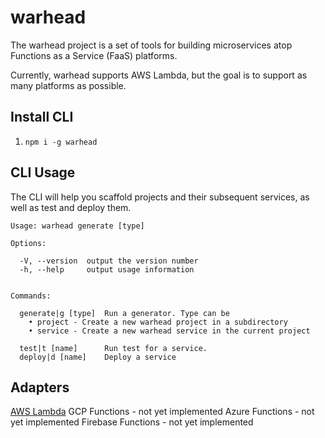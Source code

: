 # warhead

The warhead project is a set of tools for building microservices atop Functions as a Service (FaaS) platforms.

Currently, warhead supports AWS Lambda, but the goal is to support as many platforms as possible.

## Install CLI

1. `npm i -g warhead`

## CLI Usage
The CLI will help you scaffold projects and their subsequent services, as well as test and deploy them.

```
Usage: warhead generate [type]

Options:

  -V, --version  output the version number
  -h, --help     output usage information


Commands:

  generate|g [type]  Run a generator. Type can be
    • project - Create a new warhead project in a subdirectory
    • service - Create a new warhead service in the current project
  
  test|t [name]      Run test for a service.
  deploy|d [name]    Deploy a service
```

## Adapters

[AWS Lambda](https://github.com/imaustink/warhead-lambda)
GCP Functions - not yet implemented
Azure Functions - not yet implemented
Firebase Functions - not yet implemented
